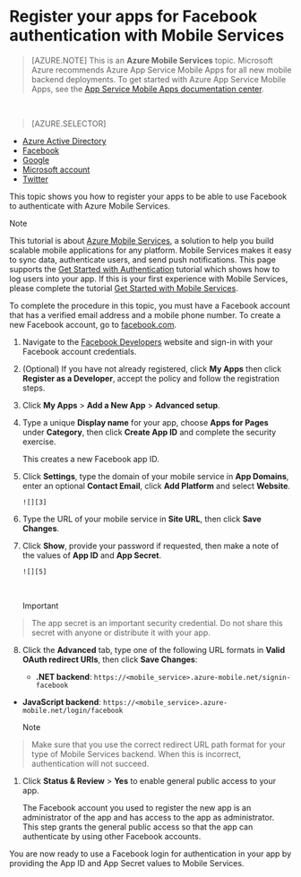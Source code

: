 <properties
    pageTitle="Register for Facebook authentication | Azure Mobile Services"
    description="Learn how to use Facebook authentication in your Azure Mobile Services app."
    services="mobile-services"
    documentationCenter=""
    authors="ggailey777"
    manager="dwrede"
    editor=""/>

<tags
    ms.service="mobile-services"
    ms.workload="mobile"
    ms.tgt_pltfrm="na"
    ms.devlang="multiple"
    ms.topic="article"
    ms.date="11/15/2015"
    ms.author="glenga"/>

# Register your apps for Facebook authentication with Mobile Services
>[AZURE.NOTE] This is an **Azure Mobile Services** topic.  Microsoft Azure recommends Azure App Service Mobile Apps for all new mobile backend deployments.
To get started with Azure App Service Mobile Apps, see the [App Service Mobile Apps documentation center](/documentation/services/app-service/mobile).


&nbsp;

> [AZURE.SELECTOR]
- [Azure Active Directory](../articles/mobile-services/mobile-services-how-to-register-active-directory-authentication.md)
- [Facebook](../articles/mobile-services/mobile-services-how-to-register-facebook-authentication.md)
- [Google](../articles/mobile-services/mobile-services-how-to-register-google-authentication.md)
- [Microsoft account](../articles/mobile-services/mobile-services-how-to-register-microsoft-authentication.md)
- [Twitter](../articles/mobile-services/mobile-services-how-to-register-twitter-authentication.md)


This topic shows you how to register your apps to be able to use Facebook to authenticate with Azure Mobile Services.

> [!NOTE]
> This tutorial is about [Azure Mobile Services](http://azure.microsoft.com/services/mobile-services/), a solution to help you build scalable mobile applications for any platform. Mobile Services makes it easy to sync data, authenticate users, and send push notifications. This page supports the [Get Started with Authentication](mobile-services-ios-get-started-users.md) tutorial which shows how to log users into your app. If this is your first experience with Mobile Services, please complete the tutorial [Get Started with Mobile Services](mobile-services-ios-get-started.md).
> 
> 
To complete the procedure in this topic, you must have a Facebook account that has a verified email address and a mobile phone number. To create a new Facebook account, go to [facebook.com](http://go.microsoft.com/fwlink/p/?LinkId=268285).

1. Navigate to the [Facebook Developers](http://go.microsoft.com/fwlink/p/?LinkId=268285) website and sign-in with your Facebook account credentials.

2. (Optional) If you have not already registered, click **My Apps** then click **Register as a Developer**, accept the policy and follow the registration steps.

3. Click **My Apps** > **Add a New App** > **Advanced setup**.

4. Type a unique **Display name** for your app, choose **Apps for Pages** under **Category**, then click **Create App ID** and complete the security exercise.

    This creates a new Facebook app ID.

5. Click **Settings**, type the domain of your mobile service in **App Domains**, enter an optional **Contact Email**, click **Add Platform** and select **Website**.

       ![][3]
6. Type the URL of your mobile service in **Site URL**, then click **Save Changes**.

7. Click **Show**, provide your password if requested, then make a note of the values of **App ID** and **App Secret**.

       ![][5]
    &nbsp;

   > [!IMPORTANT]
> The app secret is an important security credential. Do not share this secret with anyone or distribute it with your app.
>  &nbsp;
> 
8. Click the **Advanced** tab, type one of the following URL formats in **Valid OAuth redirect URIs**, then click **Save Changes**:

   * **.NET backend**: `https://<mobile_service>.azure-mobile.net/signin-facebook`
* **JavaScript backend**: `https://<mobile_service>.azure-mobile.net/login/facebook`

  > [!NOTE]
> Make sure that you use the correct redirect URL path format for your type of Mobile Services backend. When this is incorrect, authentication will not succeed.
> 
> 
> 


1. Click **Status & Review** > **Yes** to enable general public access to your app.

    The Facebook account you used to register the new app is an administrator of the app and has access to the app as administrator. This step grants the general public access so that the app can authenticate by using other Facebook accounts.


You are now ready to use a Facebook login for authentication in your app by providing the App ID and App Secret values to Mobile Services.

<!-- Anchors. -->

<!-- Images. -->

[3]: ./media/mobile-services-how-to-register-facebook-authentication/mobile-services-facebook-configure-app.png
[5]: ./media/mobile-services-how-to-register-facebook-authentication/mobile-services-facebook-completed.png

<!-- URLs. -->

[Facebook Developers]: http://go.microsoft.com/fwlink/p/?LinkId=268286
[Get started with authentication]: /develop/mobile/tutorials/get-started-with-users-dotnet/
[Azure Mobile Services]: http://azure.microsoft.com/services/mobile-services/
